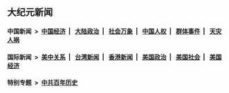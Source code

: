 ## 大纪元新闻

#### 中国新闻 &nbsp;>&nbsp; [中国经济](indexes/ncid283/README.md?08070445) &nbsp;| &nbsp; [大陆政治](indexes/ncid277/README.md?08070445) &nbsp;| &nbsp; [社会万象](indexes/ncid282/README.md?08070445) &nbsp;| &nbsp; [中国人权](indexes/ncid278/README.md?08070445) &nbsp;| &nbsp; [群体事件](indexes/ncid279/README.md?08070445) &nbsp;| &nbsp; [天灾人祸](indexes/ncid280/README.md?08070445)

#### 国际新闻 &nbsp;>&nbsp; [美中关系](indexes/nf1412576/README.md?08070445) &nbsp;| &nbsp; [台湾新闻](indexes/ncid1349361/README.md?08070445) &nbsp;| &nbsp; [香港新闻](indexes/ncid1349362/README.md?08070445) &nbsp;| &nbsp; [美国政治](indexes/ncid1078159/README.md?08070445) &nbsp;| &nbsp; [美国社会](indexes/ncid1078160/README.md?08070445) &nbsp;| &nbsp; [美国经济](indexes/ncid1078158/README.md?08070445)

#### 特别专题 &nbsp;>&nbsp; [中共百年历史](https://github.com/easy2view/epoch-special/blob/master/README.md?08070445)  
